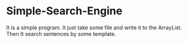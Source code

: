# Simple-Search-Engine
It is a simple program. It just take some file and write it to the ArrayList. Then It search sentences by some template.
